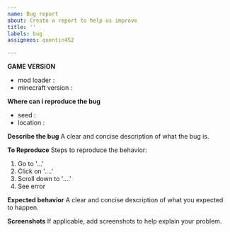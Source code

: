 ```yaml
---
name: Bug report
about: Create a report to help us improve
title: ''
labels: bug
assignees: quentin452

---
```


**GAME VERSION**

* mod loader :
* minecraft version : 

**Where can i reproduce the bug**
* seed :
* location :

**Describe the bug**
A clear and concise description of what the bug is.

**To Reproduce**
Steps to reproduce the behavior:
1. Go to '...'
2. Click on '....'
3. Scroll down to '....'
4. See error

**Expected behavior**
A clear and concise description of what you expected to happen.

**Screenshots**
If applicable, add screenshots to help explain your problem.
